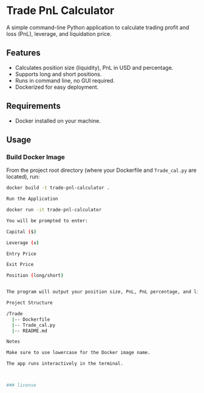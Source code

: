 # Trade PnL Calculator

A simple command-line Python application to calculate trading profit and loss (PnL), leverage, and liquidation price.

## Features

- Calculates position size (liquidity), PnL in USD and percentage.
- Supports long and short positions.
- Runs in command line, no GUI required.
- Dockerized for easy deployment.

## Requirements

- Docker installed on your machine.

## Usage

### Build Docker Image

From the project root directory (where your Dockerfile and `Trade_cal.py` are located), run:

```bash
docker build -t trade-pnl-calculator .

Run the Application

docker run -it trade-pnl-calculator

You will be prompted to enter:

Capital ($)

Leverage (x)

Entry Price

Exit Price

Position (long/short)


The program will output your position size, PnL, PnL percentage, and liquidation price.

Project Structure

/Trade
  |-- Dockerfile
  |-- Trade_cal.py
  |-- README.md

Notes

Make sure to use lowercase for the Docker image name.

The app runs interactively in the terminal.



### license


